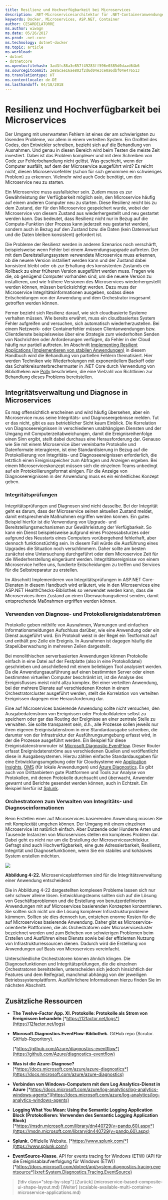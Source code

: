 ```yaml
---
title: Resilienz und Hochverfügbarkeit bei Microservices
description: .NET-Microservicesarchitektur für .NET-Containeranwendungen | Resilienz und Hochverfügbarkeit bei Microservices
keywords: Docker, Microservices, ASP.NET, Container
author: CESARDELATORRE
ms.author: wiwagn
ms.date: 05/26/2017
ms.prod: .net-core
ms.technology: dotnet-docker
ms.topic: article
ms.workload:
- dotnet
- dotnetcore
ms.openlocfilehash: 3ad3fc88a3e857f49283ff596e0385d0daad64b6
ms.sourcegitcommit: 2e8acae16ae802f2d6d04e3ce0a6dbf04e476513
ms.translationtype: HT
ms.contentlocale: de-DE
ms.lasthandoff: 04/18/2018
---
```

# <a name="resiliency-and-high-availability-in-microservices"></a>Resilienz und Hochverfügbarkeit bei Microservices

Der Umgang mit unerwarteten Fehlern ist eines der am schwierigsten zu lösenden Probleme, vor allem in einem verteilten System. Ein Großteil des Codes, den Entwickler schreiben, bezieht sich auf die Behandlung von Ausnahmen. Und genau in diesen Bereich wird beim Testen die meiste Zeit investiert. Dabei ist das Problem komplexer und mit dem Schreiben von Code zur Fehlerbehandlung nicht gelöst. Was geschieht, wenn der Computer ausfällt, auf dem der Microservice ausgeführt wird? Es reicht nicht, diesen Microservicefehler (schon für sich genommen ein schwieriges Problem) zu erkennen. Vielmehr wird auch Code benötigt, um den Microservice neu zu starten.

Ein Microservice muss ausfallsicher sein. Zudem muss es zur Gewährleistung der Verfügbarkeit möglich sein, den Microservice häufig auf einem anderen Computer neu zu starten. Diese Resilienz reicht bis zu dem Zustand, der für den Microservice gespeichert wurde, wobei der Microservice von diesem Zustand aus wiederhergestellt und neu gestartet werden kann. Das bedeutet, dass Resilienz nicht nur in Bezug auf die Compute-Funktion (der Prozess kann jederzeit neu gestartet werden), sondern auch in Bezug auf den Zustand bzw. die Daten (kein Datenverlust und die Daten bleiben konsistent) gefordert ist.

Die Probleme der Resilienz werden in anderen Szenarios noch verschärft, beispielsweise wenn Fehler bei einem Anwendungsupgrade auftreten. Der mit dem Bereitstellungssystem verwendete Microservice muss erkennen, ob die neuere Version installiert werden kann und der Zustand dabei konsistent bleibt oder ob zur Erhaltung des konsistenten Zustands ein Rollback zu einer früheren Version ausgeführt werden muss. Fragen wie die, ob genügend Computer vorhanden sind, um die neuere Version zu installieren, und wie frühere Versionen des Microservices wiederhergestellt werden können, müssen berücksichtigt werden. Dazu muss der Microservice Integritätsinformationen ausgeben, sodass diese Entscheidungen von der Anwendung und dem Orchestrator insgesamt getroffen werden können.

Ferner bezieht sich Resilienz darauf, wie sich cloudbasierte Systeme verhalten müssen. Wie bereits erwähnt, muss ein cloudbasiertes System Fehler aufgreifen und versuchen, sich automatisch wiederherzustellen. Bei einem Netzwerk- oder Containerfehler müssen Clientanwendungen bzw. Clientdienste beispielsweise über eine Strategie zum wiederholten Senden von Nachrichten oder Anforderungen verfügen, da Fehler in der Cloud häufig nur partiell auftreten. Im Abschnitt [Implementing Resilient Applications (Implementieren von stabilen Anwendungen)](#implementing_resilient_apps) in diesem Handbuch wird die Behandlung von partiellen Fehlern thematisiert. Hier werden Techniken wie Wiederholungen mit exponentiellem Backoff oder das Schaltkreisunterbrechermuster in .NET Core durch Verwendung von Bibliotheken wie [Polly](https://github.com/App-vNext/Polly) beschrieben, die eine Vielzahl von Richtlinien zur Behandlung dieses Problems bereitstellen.

## <a name="health-management-and-diagnostics-in-microservices"></a>Integritätsverwaltung und Diagnose in Microservices

Es mag offensichtlich erscheinen und wird häufig übersehen, aber ein Microservice muss seine Integritäts- und Diagnoseergebnisse melden. Tut er das nicht, gibt es aus betrieblicher Sicht kaum Einblick. Die Korrelation von Diagnoseereignissen in verschiedenen unabhängigen Diensten und der Umgang mit Computerzeitabweichungen, damit die Ereignisreihenfolge einen Sinn ergibt, stellt dabei durchaus eine Herausforderung dar. Genauso wie Sie mit einem Microservice über vereinbarte Protokolle und Datenformate interagieren, ist eine Standardisierung in Bezug auf die Protokollierung von Integritäts- und Diagnoseereignissen erforderlich, die letztlich einen Ereignisspeicher zum Abfragen und Anzeigen ergeben. Bei einem Microserviceskonzept müssen sich die einzelnen Teams unbedingt auf ein Protokollierungsformat einigen. Für die Anzeige von Diagnoseereignissen in der Anwendung muss es ein einheitliches Konzept geben.

### <a name="health-checks"></a>Integritätsprüfungen

Integritätsprüfungen und Diagnosen sind nicht dasselbe. Bei der Integrität geht es darum, dass der Microservice seinen aktuellen Zustand meldet, damit entsprechende Maßnahmen ergriffen werden können. Ein gutes Beispiel hierfür ist die Verwendung von Upgrade- und Bereitstellungsmechanismen zur Gewährleistung der Verfügbarkeit. So kann ein Dienst beispielsweise aufgrund eines Prozessabsturzes oder aufgrund des Neustarts eines Computers vorübergehend fehlerhaft, aber dennoch funktionstüchtig sein. In diesem Fall würde die Ausführung eines Upgrades die Situation noch verschlimmern. Daher sollte am besten zunächst eine Untersuchung durchgeführt oder dem Microservice Zeit für die Wiederherstellung eingeräumt werden. Integritätsereignisse von einem Microservice helfen uns, fundierte Entscheidungen zu treffen und Services für die Selbstreparatur zu erstellen.

Im Abschnitt Implementieren von Integritätsprüfungen in ASP.NET Core-Diensten in diesem Handbuch wird erläutert, wie in den Microservices eine ASP.NET HealthChecks-Bibliothek so verwendet werden kann, dass die Microservices ihren Zustand an einen Überwachungsdienst senden, damit entsprechende Maßnahmen ergriffen werden können.

### <a name="using-diagnostics-and-logs-event-streams"></a>Verwenden von Diagnose- und Protokollereignisdatenströmen

Protokolle geben mithilfe von Ausnahmen, Warnungen und einfachen Informationsmeldungen Aufschluss darüber, wie eine Anwendung oder ein Dienst ausgeführt wird. Ein Protokoll weist in der Regel ein Textformat auf und enthält pro Zeile ein Ereignis. In Ausnahmen ist dagegen häufig die Stapelüberwachung in mehreren Zeilen dargestellt.

Bei monolithischen serverbasierten Anwendungen können Protokolle einfach in eine Datei auf der Festplatte (also in eine Protokolldatei) geschrieben und anschließend mit einem beliebigen Tool analysiert werden. Da die Anwendungsausführung auf einen bestimmten Server oder einen bestimmten virtuellen Computer beschränkt ist, ist die Analyse des Ereignisflusses meist nicht allzu komplex. Bei einer verteilten Anwendung, bei der mehrere Dienste auf verschiedenen Knoten in einem Orchestratorcluster ausgeführt werden, stellt die Korrelation von verteilten Ereignissen dagegen eine Herausforderung dar.

Eine auf Microservices basierende Anwendung sollte nicht versuchen, den Ausgabedatenstrom von Ereignissen oder Protokolldateien selbst zu speichern oder gar das Routing der Ereignisse an einer zentrale Stelle zu verwalten. Sie sollte transparent sein, d.h., alle Prozesse sollen jeweils nur ihren eigenen Ereignisdatenstrom in eine Standardausgabe schreiben, die darunter von der Infrastruktur der Ausführungsumgebung erfasst wird, in der die Prozesse ausgeführt werden. Ein Beispiel für diese Ereignisdatenstromrouter ist [Microsoft.Diagnostic.EventFlow](https://github.com/Azure/diagnostics-eventflow). Dieser Router erfasst Ereignisdatenströme aus verschiedenen Quellen und veröffentlicht diese in Ausgabesystemen. Hierzu zählen einfache Standardausgaben für eine Entwicklungsumgebung oder für Cloudsysteme wie [Application Insights](https://azure.microsoft.com/services/application-insights/), [OMS](https://github.com/Azure/diagnostics-eventflow#oms-operations-management-suite) (für lokale Anwendungen) und [Azure Diagnostics](https://docs.microsoft.com/azure/monitoring-and-diagnostics/azure-diagnostics). Es gibt auch von Drittanbietern gute Plattformen und Tools zur Analyse von Protokollen, mit denen Protokolle durchsucht und überwacht, Anwender gewarnt und Berichte gesendet werden können, auch in Echtzeit. Ein Beispiel hierfür ist [Splunk](https://www.splunk.com/goto/Splunk_Log_Management?ac=ga_usa_log_analysis_phrase_Mar17&_kk=logs%20analysis&gclid=CNzkzIrex9MCFYGHfgodW5YOtA).

### <a name="orchestrators-managing-health-and-diagnostics-information"></a>Orchestratoren zum Verwalten von Integritäts- und Diagnoseinformationen

Beim Erstellen einer auf Microservices basierenden Anwendung müssen Sie mit Komplexität umgehen können. Der Umgang mit einem einzelnen Microservice ist natürlich einfach. Aber Dutzende oder Hunderte Arten und Tausende Instanzen von Microservices stellen ein komplexes Problem dar. Dabei geht es nicht nur um die Erstellung der Microservicearchitektur. Gefragt sind auch Hochverfügbarkeit, eine gute Adressierbarkeit, Resilienz, Integrität und Diagnosefunktionen, wenn Sie ein stabiles und kohäsives System erstellen möchten.

![](./media/image22.png)

**Abbildung 4-22.** Microserviceplattformen sind für die Integritätsverwaltung einer Anwendung entscheidend

Die in Abbildung 4-22 dargestellten komplexen Probleme lassen sich nur sehr schwer alleine lösen. Entwicklungsteams sollten sich auf die Lösung von Geschäftsproblemen und die Erstellung von benutzerdefinierten Anwendungen mit auf Microservices basierenden Konzepten konzentrieren. Sie sollten sich nicht um die Lösung komplexer Infrastrukturprobleme kümmern. Sollten sie dies dennoch tun, entstehen enorme Kosten für die auf Microservices basierende Anwendung. Daher gibt es Microservice-orientierte Plattformen, die als Orchestratoren oder Microservicecluster bezeichnet werden und zum Beheben von schwierigen Problemen beim Erstellen und Ausführen eines Diensts sowie bei der effizienten Nutzung von Infrastrukturressourcen dienen. Dadurch wird die Erstellung von Anwendungen auf Basis von Microservices vereinfacht.

Unterschiedliche Orchestratoren können ähnlich klingen. Die Diagnosefunktionen und Integritätsprüfungen, die die einzelnen Orchestratoren bereitstellen, unterscheiden sich jedoch hinsichtlich der Features und dem Reifegrad, manchmal abhängig von der jeweiligen Betriebssystemplattform. Ausführlichere Informationen hierzu finden Sie im nächsten Abschnitt.

## <a name="additional-resources"></a>Zusätzliche Ressourcen

-   **The Twelve-Factor App. XI. Protokolle: Protokolle als Strom von Ereignissen behandeln**
    [*https://12factor.net/logs*](https://12factor.net/logs)

-   **Microsoft.Diagnostics.EventFlow-Bibliothek.** GitHub repo (Scrutor. GitHub-Reporitory).

    [*https://github.com/Azure/diagnostics-eventflow*](https://github.com/Azure/diagnostics-eventflow)

-   **Was ist die Azure-Diagnose?**
    [*https://docs.microsoft.com/azure/azure-diagnostics*](https://docs.microsoft.com/azure/azure-diagnostics)

-   **Verbinden von Windows-Computern mit dem Log Analytics-Dienst in Azure**
    [*https://docs.microsoft.com/azure/log-analytics/log-analytics-windows-agents*](https://docs.microsoft.com/azure/log-analytics/log-analytics-windows-agents)

-   **Logging What You Mean: Using the Semantic Logging Application Block (Protokollieren: Verwenden des Semantic Logging Application Block)**
    [*https://msdn.microsoft.com/library/dn440729(v=pandp.60).aspx*](https://msdn.microsoft.com/library/dn440729(v=pandp.60).aspx)

-   **Splunk.** Offizielle Website.
    [*https://www.splunk.com/*](https://www.splunk.com/)

-   **EventSource-Klasse**. API for events tracing for Windows (ETW) (API für die Ereignisablaufverfolgung für Windows (ETW))[*https://docs.microsoft.com/dotnet/api/system.diagnostics.tracing.eventsource*](xref:System.Diagnostics.Tracing.EventSource)




>[!div class="step-by-step"]
[Zurück] (microservice-based-composite-ui-shape-layout.md) [Weiter] (scalable-available-multi-container-microservice-applications.md)
